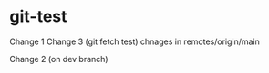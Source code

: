 # git-test

Change 1
Change 3 (git fetch test) chnages in remotes/origin/main

Change 2 (on dev branch)
